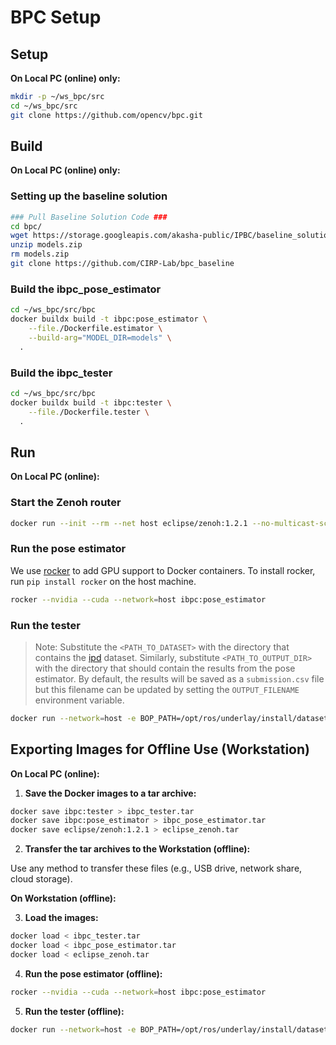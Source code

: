 # BPC Setup

## Setup

**On Local PC (online) only:**

```bash
mkdir -p ~/ws_bpc/src
cd ~/ws_bpc/src
git clone https://github.com/opencv/bpc.git
```

## Build

**On Local PC (online) only:**

### Setting up the baseline solution

```bash
### Pull Baseline Solution Code ###
cd bpc/
wget https://storage.googleapis.com/akasha-public/IPBC/baseline_solution/v1/models.zip
unzip models.zip
rm models.zip
git clone https://github.com/CIRP-Lab/bpc_baseline
```

### Build the ibpc_pose_estimator

```bash
cd ~/ws_bpc/src/bpc
docker buildx build -t ibpc:pose_estimator \
    --file./Dockerfile.estimator \
    --build-arg="MODEL_DIR=models" \
  .
```

### Build the ibpc_tester

```bash
cd ~/ws_bpc/src/bpc
docker buildx build -t ibpc:tester \
    --file./Dockerfile.tester \
  .
```

## Run

**On Local PC (online):**

### Start the Zenoh router

```bash
docker run --init --rm --net host eclipse/zenoh:1.2.1 --no-multicast-scouting
```

### Run the pose estimator

We use [rocker](https://github.com/osrf/rocker) to add GPU support to Docker containers. To install rocker, run `pip install rocker` on the host machine.

```bash
rocker --nvidia --cuda --network=host ibpc:pose_estimator
```

### Run the tester

> Note: Substitute the `<PATH_TO_DATASET>` with the directory that contains the [ipd](https://huggingface.co/datasets/bop-benchmark/ipd/tree/main) dataset. Similarly, substitute `<PATH_TO_OUTPUT_DIR>` with the directory that should contain the results from the pose estimator. By default, the results will be saved as a `submission.csv` file but this filename can be updated by setting the `OUTPUT_FILENAME` environment variable.

```bash
docker run --network=host -e BOP_PATH=/opt/ros/underlay/install/datasets -e SPLIT_TYPE=val -v<PATH_TO_DATASET>:/opt/ros/underlay/install/datasets -v<PATH_TO_OUTPUT_DIR>:/submission -it ibpc:tester
```

## Exporting Images for Offline Use (Workstation)

**On Local PC (online):**

1. **Save the Docker images to a tar archive:**

```bash
docker save ibpc:tester > ibpc_tester.tar
docker save ibpc:pose_estimator > ibpc_pose_estimator.tar
docker save eclipse/zenoh:1.2.1 > eclipse_zenoh.tar
```

2. **Transfer the tar archives to the Workstation (offline):**

Use any method to transfer these files (e.g., USB drive, network share, cloud storage).

**On Workstation (offline):**

3. **Load the images:**

```bash
docker load < ibpc_tester.tar
docker load < ibpc_pose_estimator.tar
docker load < eclipse_zenoh.tar
```

4. **Run the pose estimator (offline):**

```bash
rocker --nvidia --cuda --network=host ibpc:pose_estimator
```

5. **Run the tester (offline):**

```bash
docker run --network=host -e BOP_PATH=/opt/ros/underlay/install/datasets -e SPLIT_TYPE=val -v<PATH_TO_DATASET>:/opt/ros/underlay/install/datasets -v<PATH_TO_OUTPUT_DIR>:/submission -it ibpc:tester
```
